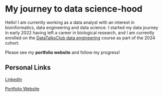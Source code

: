# My journey to data science-hood

Hello! I am currently working as a data analyst with an interest in bioinformatics, data engineering and data science. I started my data journey in early 2022 having left a career in biological research, and I am currently enrolled on the [DataTalksClub data engineering](https://github.com/DataTalksClub/data-engineering-zoomcamp) course as part of the 2024 cohort. 

Please see my **portfolio website** and follow my progress!

## Personal Links

[LinkedIn](https://www.linkedin.com/in/jack-murray-7534131b3/)

[Portfolio Website](https://jackv-murray.github.io/)
